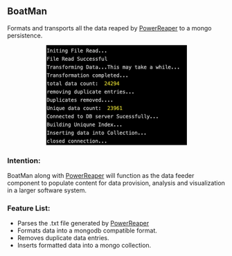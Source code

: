## BoatMan

Formats and transports all the data reaped by [PowerReaper](https://github.com/Parthipan-Natkunam/power-reaper) to a mongo persistence.

<p align="center">
    <img src="./img/screenshot.png" alt="screenshot"/>
</p>

### Intention:

BoatMan along with [PowerReaper](https://github.com/Parthipan-Natkunam/power-reaper) will function as the data feeder component to populate content for data provision, analysis and visualization in a larger software system.

### Feature List:

- Parses the .txt file generated by [PowerReaper](https://github.com/Parthipan-Natkunam/power-reaper)
- Formats data into a mongodb compatible format.
- Removes duplicate data entries.
- Inserts formatted data into a mongo collection.

